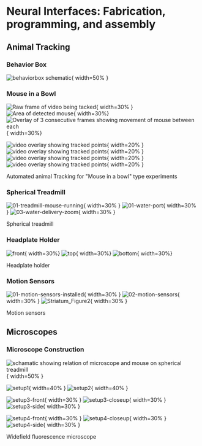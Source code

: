 # Neural Interfaces: Fabrication, programming, and assembly

## Animal Tracking

### Behavior Box

![behaviorbox schematic](img/behavior-box/task-schematic.jpg){ width=50% }

### Mouse in a Bowl

<div id="fig:mouse-in-a-bowl">

![Raw frame of video being tacked](img/animal-tracking/01raw.jpg){ width=30% }
![Area of detected mouse](img/animal-tracking/02black-and-white.jpg){ width=30%}
![Overlay of 3 consecutive frames showing movement of mouse between each](img/animal-tracking/03twoframes.jpg){ width=30%}

![video overlay showing tracked points](img/animal-tracking/07mousedata1close.jpg){ width=20% }
![video overlay showing tracked points](img/animal-tracking/06mousedata1.jpg){ width=20% }
![video overlay showing tracked points](img/animal-tracking/08mousedata2.jpg){ width=20% }
![video overlay showing tracked points](img/animal-tracking/09mousedata1fiberon1.jpg){ width=20% }

Automated animal Tracking for "Mouse in a bowl" type experiments
</div>



### Spherical Treadmill

<div id="fig:spherical-tradmill">

![01-treadmill-mouse-running](img/spherical-treadmill-VR/01-treadmill-mouse-running.jpg){ width=30% }
![01-water-port](img/spherical-treadmill-water-delivery/01-water-port.jpg){ width=30% }
![03-water-delivery-zoom](img/spherical-treadmill-water-delivery/03-water-delivery-zoom.jpg){ width=30% }

Spherical treadmill
</div>

### Headplate Holder

<div id="fig:headplate-holder">

![front](img/headplate-holder/photo-front.jpg){ width=30%}
![top](img/headplate-holder/photo-top.jpg){ width=30%}
![bottom](img/headplate-holder/photo-bottom.jpg){ width=30%}

Headplate holder
</div>

### Motion Sensors

<div id="fig:motion-sensors">

![01-motion-sensors-installed](img/spherical-treadmill-motion-sensors/01-motion-sensors-installed.jpg){ width=30% }
![02-motion-sensors](img/spherical-treadmill-motion-sensors/02-motion-sensors.jpg){ width=30% }
![Striatum_Figure2](img/spherical-treadmill-motion-sensors/Striatum_Figure2.png){ width=30% }

Motion sensors
</div>


## Microscopes

### Microscope Construction
<div id="fig:widefield-microscope">

![schamatic showing relation of microscope and mouse on spherical treadmill](img/microscope/widefield_microscope_diagram.png){ width=50% }

![setup1](img/microscope/setup1.jpg){ width=40% }
![setup2](img/microscope/setup2.jpg){ width=40% }

![setup3-front](img/microscope/setup3-front.jpg){ width=30% }
![setup3-closeup](img/microscope/setup3-closeup.jpg){ width=30% }
![setup3-side](img/microscope/setup3-side.jpg){ width=30% }

![setup4-front](img/microscope/setup4-front.jpg){ width=30% }
![setup4-closeup](img/microscope/setup4-closeup.jpg){ width=30% }
![setup4-side](img/microscope/setup4-side.jpg){ width=30% }

Widefield fluorescence microscope
</div>
